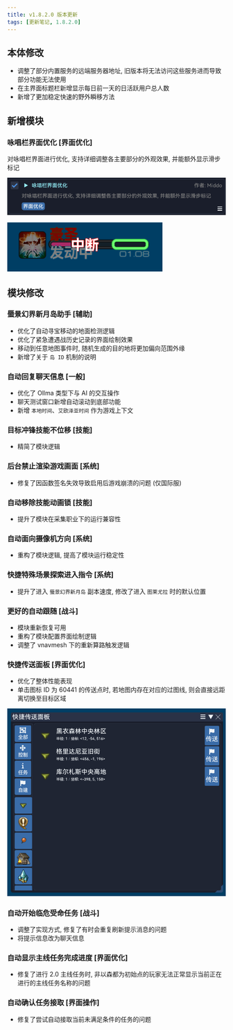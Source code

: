 ```yaml
---
title: v1.8.2.0 版本更新
tags: [更新笔记, 1.8.2.0]
---
```


## 本体修改

- 调整了部分内置服务的远端服务器地址, 旧版本将无法访问这些服务进而导致部分功能无法使用
- 在主界面标题栏新增显示每日前一天的日活跃用户总人数
- 新增了更加稳定快速的野外瞬移方法

## 新增模块

### 咏唱栏界面优化 [界面优化]

对咏唱栏界面进行优化, 支持详细调整各主要部分的外观效果, 并能额外显示滑步标记

![OptimizedCastBar](/assets/Changelog/1.8.2.0/OptimizedCastBar.png)

![OptimizedCastBar-UI](/assets/Changelog/1.8.2.0/OptimizedCastBar-UI.png)

## 模块修改

### 蜃景幻界新月岛助手 [辅助]

- 优化了自动寻宝移动的地面检测逻辑
- 优化了紧急遭遇战历史记录的界面绘制效果
- 移动到任意地图事件时, 随机生成的目的地将更加偏向范围外缘
- 新增了关于 `岛 ID` 机制的说明

### 自动回复聊天信息 [一般]

- 优化了 Ollma 类型下与 AI 的交互操作
- 聊天测试窗口新增自动滚动到底部功能
- 新增 `本地时间`、`艾欧泽亚时间` 作为游戏上下文

### 目标冲锋技能不位移 [技能]

- 精简了模块逻辑

### 后台禁止渲染游戏画面 [系统]

- 修复了因函数签名失效导致启用后游戏崩溃的问题 (仅国际服)

### 自动移除技能动画锁 [技能]

- 提升了模块在采集职业下的运行兼容性

### 自动面向摄像机方向 [系统]

- 重构了模块逻辑, 提高了模块运行稳定性

### 快捷特殊场景探索进入指令 [系统]

- 提升了进入 `蜃景幻界新月岛` 副本速度, 修改了进入 `图莱尤拉` 时的默认位置

### 更好的自动跟随 [战斗]

- 模块重新恢复可用
- 重构了模块配置界面绘制逻辑
- 调整了 vnavmesh 下的重新算路触发逻辑

### 快捷传送面板 [界面优化]

- 优化了整体性能表现
- 单击图标 ID 为 60441 的传送点时, 若地图内存在对应的过图线, 则会直接远距离切换至目标区域

![FastTeleportPanel-ChangeZone](/assets/Changelog/1.8.2.0/FastTeleportPanel-ChangeZone.png)

### 自动开始临危受命任务 [战斗]

- 调整了实现方式, 修复了有时会重复刷新提示消息的问题
- 将提示信息改为聊天信息

### 自动显示主线任务完成进度 [界面优化]

- 修复了进行 2.0 主线任务时, 非以森都为初始点的玩家无法正常显示当前正在进行的主线任务名称的问题

### 自动确认任务接取 [界面操作]

- 修复了尝试自动接取当前未满足条件的任务的问题